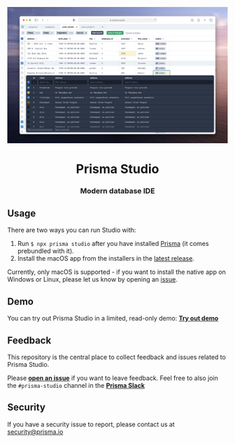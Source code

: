 <p align="center"><img src="https://github.com/prisma/studio/blob/main/Studio.png" alt="Prisma Studio" /></p>

<p><h1 align="center">Prisma Studio</h1></p>
<p><h3 align="center">Modern database IDE</h3></p>

## Usage

There are two ways you can run Studio with:

1. Run `$ npx prisma studio` after you have installed [Prisma](https://github.com/prisma/prisma) (it comes prebundled with it).
2. Install the macOS app from the installers in the [latest release](https://github.com/prisma/studio/releases). 

Currently, only macOS is supported - if you want to install the native app on Windows or Linux, please let us know by opening an [issue](https://github.com/prisma/studio/issues).

## Demo

You can try out Prisma Studio in a limited, read-only demo: [**Try out demo**](https://prisma.studio)

## Feedback

This repository is the central place to collect feedback and issues related to Prisma Studio.

Please [**open an issue**](https://github.com/prisma/studio-feedback/issues/new) if you want to leave feedback. Feel free to also join the `#prisma-studio` channel in the [**Prisma Slack**](https://slack.prisma.io) 

## Security

If you have a security issue to report, please contact us at [security@prisma.io](mailto:security@prisma.io?subject=[GitHub]%20Prisma%202%20Security%20Report%20Studio)
